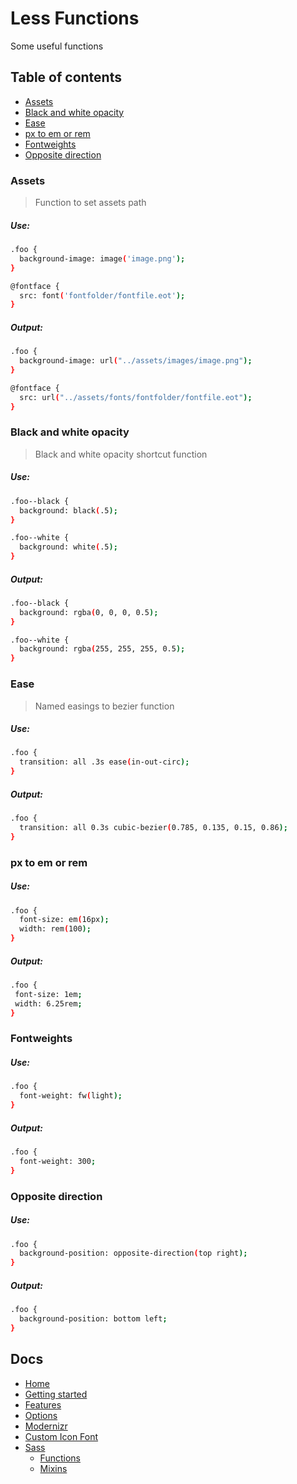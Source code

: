 # Less Functions

Some useful functions

## Table of contents
- [Assets](#assets)
- [Black and white opacity](#black-and-white-opacity)
- [Ease](#ease)
- [px to em or rem](#px-to-em-or-rem)
- [Fontweights](#fontweights)
- [Opposite direction](#opposite-direction)

### Assets
> Function to set assets path

##### Use:

```sh
.foo {
  background-image: image('image.png');
}

@fontface {
  src: font('fontfolder/fontfile.eot');
}
```

##### Output:

```sh
.foo {
  background-image: url("../assets/images/image.png");
}

@fontface {
  src: url("../assets/fonts/fontfolder/fontfile.eot");
}
```

### Black and white opacity
> Black and white opacity shortcut function

##### Use:

```sh
.foo--black {
  background: black(.5);
}

.foo--white {
  background: white(.5);
}
```

##### Output:

```sh
.foo--black {
  background: rgba(0, 0, 0, 0.5);
}

.foo--white {
  background: rgba(255, 255, 255, 0.5);
}
```

### Ease
> Named easings to bezier function
##### Use:

```sh
.foo {
  transition: all .3s ease(in-out-circ);
}
```

##### Output:

```sh
.foo {
  transition: all 0.3s cubic-bezier(0.785, 0.135, 0.15, 0.86);
}
```

### px to em or rem

 ##### Use:

 ```sh
 .foo {
   font-size: em(16px);
   width: rem(100);
 }
 ```

 ##### Output:

 ```sh
 .foo {
  font-size: 1em;
  width: 6.25rem;
}
 ```

### Fontweights

##### Use:
```sh
.foo {
  font-weight: fw(light);
}
```

##### Output:
```sh
.foo {
  font-weight: 300;
}
```


### Opposite direction

##### Use:

```sh
.foo {
  background-position: opposite-direction(top right);
}
```

##### Output:

```sh
.foo {
  background-position: bottom left;
}
```


## Docs

- [Home](/README.md)
- [Getting started](/docs/getting-started.md)
- [Features](/docs/features.md)
- [Options](/docs/options.md)
- [Modernizr](/docs/modernizr.md)
- [Custom Icon Font](/docs/custom-icon-font.md)
- [Sass](/docs/sass/sass.md)
	- [Functions](/docs/sass/functions.md)
	- [Mixins](/docs/sass/mixins.md)